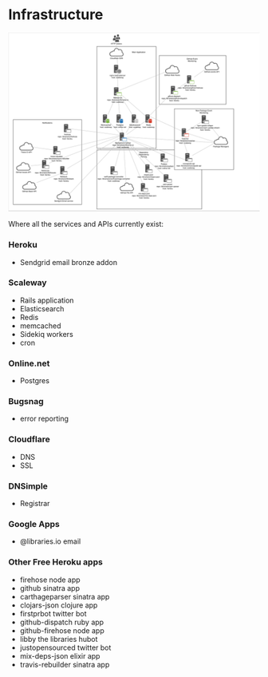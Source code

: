 # Infrastructure

![Overview of Libraries.io architecture](infrastructure.png "Libraries.io Architecture")

Where all the services and APIs currently exist:

### Heroku
- Sendgrid email bronze addon

### Scaleway
- Rails application
- Elasticsearch
- Redis
- memcached
- Sidekiq workers
- cron

### Online.net
- Postgres

### Bugsnag
- error reporting

### Cloudflare
- DNS
- SSL

### DNSimple
- Registrar

### Google Apps
- @libraries.io email

### Other Free Heroku apps
- firehose node app
- github sinatra app
- carthageparser sinatra app
- clojars-json clojure app
- firstprbot twitter bot
- github-dispatch ruby app
- github-firehose node app
- libby the libraries hubot
- justopensourced twitter bot
- mix-deps-json elixir app
- travis-rebuilder sinatra app
